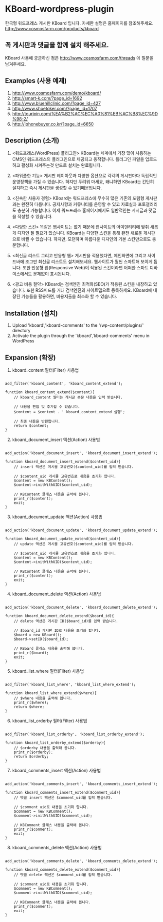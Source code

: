 KBoard-wordpress-plugin
=======================

한국형 워드프레스 게시판 KBoard 입니다.
자세한 설명은 홈페이지를 참조해주세요.
http://www.cosmosfarm.com/products/kboard


꼭 게시판과 댓글을 함께 설치 해주세요.
--------------------------------------
KBoard 사용에 궁금하신 점은 http://www.cosmosfarm.com/threads 에 질문을 남겨주세요.



Examples (사용 예제)
--------------------

1. http://www.cosmosfarm.com/demo/kboard/
2. http://smart-k.com/?page_id=1692
3. http://www.bluehillclinic.com/?page_id=427
4. http://www.shoetoker.com/?page_id=1707
5. http://tourjoin.com/%EA%B2%AC%EC%A0%81%EB%AC%B8%EC%9D%98-2/
6. http://iphonebuyer.co.kr/?page_id=6650



Description (소개)
------------------

1. <워드프레스(WordPress) 플러그인>
KBoard는 세계에서 가장 많이 사용하는 CMS인 워드프레스의 플러그인으로 제공되고 동작합니다. 플러그인 파일을 업로드하고 활성화 시켜주는것 만드로 설치는 완료됩니다.

2. <파워풀한 기능>
게시판 레이아웃과 다양한 옵션으로 각각의 게시판마다 독립적인 운영정책을 가질 수 있습니다. 하지만 두려워 마세요, 왜냐하면 KBoard는 간단히 설치하고 즉시 게시판을 생성할 수 있기때문입니다.

3. <친숙한 사용자 경험>
KBoard는 워드프레스에 무수히 많은 기존의 포럼형 게시판과는 완전히 다릅니다. 공지사항과 커뮤니티를 운영할 수 있고 자료실과 포토갤러리도 충분히 가능합니다. 이제 워드프레스 홈페이지에서도 일반적인는 게시글과 댓글을 작성할 수 있습니다.

4. <다양한 스킨>
똑같은 웹사이트는 없기 때문에 웹사이트의 아이덴티티에 맞춰 새롭게 디자인 될 필요가 있습니다. KBoard는 다양한 스킨을 통해 완전 새로운 게시판으로 바뀔 수 있습니다. 하지만, 모던하며 아름다운 디자인의 기본 스킨만으로도 충분합니다.

5. <최신글 리스트 그리고 반응형 웹>
게시판을 적용했다면, 메인화면에 그리고 사이드바에 조그만 최신글 리스트도 설치해보세요. 웹사이트가 훨씬 스마트해 보이게 됩니다. 또한 반응형 웹(Responsive Web)이 적용된 스킨이라면 어떠한 스마트 디바이스에서도 문제없이 표시됩니다.

6. <광고 비용 절약>
KBoard는 검색엔진 최적화(SEO)가 적용된 스킨을 내장하고 있습니다. 또한 RSS피드를 거대 검색엔진의 사이트맵으로 등록하세요. KBoard에 내장된 기능들을 활용하면, 비용지출을 최소화 할 수 있습니다.



Installation (설치)
-------------------

1. Upload 'kboard','kboard-comments' to the '/wp-content/plugins/' directory
2. Activate the plugin through the 'kboard','kboard-comments' menu in WordPress



Expansion (확장)
-------------------
1. kboard_content 필터(Filter) 사용법
<pre><code>
add_filter('kboard_content', 'kboard_content_extend');<br /> 
function kboard_content_extend($content){
	// kboard_content 필터는 게시글 본문 내용을 입력 받습니다.<br /> 
	// 내용을 편집 및 추가할 수 있습니다.
	$content = $content . ' kboard_content_extend 실행';<br />
	// 최종 내용을 반환합니다.
	return $content;
}
</code></pre>

2. kboard_document_insert 액션(Action) 사용법
<pre><code>
add_action('kboard_document_insert', 'kboard_document_insert_extend');<br /> 
function kboard_document_insert_extend($content_uid){
	// insert 액션은 게시물 고유번호($content_uid)를 입력 받습니다.<br /> 
	// $content_uid 게시물 고유번호로 내용을 초기화 합니다.
	$content = new KBContent();
	$content->initWithUID($content_uid);<br /> 
	// KBContent 클래스 내용을 출력해 봅니다.
	print_r($content);
	exit;
}
</code></pre>

3. kboard_document_update 액션(Action) 사용법
<pre><code>
add_action('kboard_document_update', 'kboard_document_update_extend');<br /> 
function kboard_document_update_extend($content_uid){
	// update 액션은 게시물 고유번호($content_uid)를 입력 받습니다.<br /> 
	// $content_uid 게시물 고유번호로 내용을 초기화 합니다.
	$content = new KBContent();
	$content->initWithUID($content_uid);<br /> 
	// KBContent 클래스 내용을 출력해 봅니다.
	print_r($content);
	exit;
}
</code></pre>

4. kboard_document_delete 액션(Action) 사용법
<pre><code>
add_action('kboard_document_delete', 'kboard_document_delete_extend');<br /> 
function kboard_document_delete_extend($board_id){
	// delete 액션은 게시판 ID($board_id)를 입력 받습니다.<br /> 
	// $board_id 게시판 ID로 내용을 초기화 합니다.
	$board = new KBoard();
	$board->setID($board_id);<br /> 
	// KBoard 클래스 내용을 출력해 봅니다.
	print_r($board);
	exit;
}
</code></pre>

5. kboard_list_where 필터(Filter) 사용법
<pre><code>
add_filter('kboard_list_where', 'kboard_list_where_extend');<br /> 
function kboard_list_where_extend($where){
	// $where 내용을 출력해 봅니다.
	print_r($where);
	return $where;
}
</code></pre>

6. kboard_list_orderby 필터(Filter) 사용법
<pre><code>
add_filter('kboard_list_orderby', 'kboard_list_orderby_extend');<br /> 
function kboard_list_orderby_extend($orderby){
	// $orderby 내용을 출력해 봅니다.
	print_r($orderby);
	return $orderby;
}
</code></pre>

7. kboard_comments_insert 액션(Action) 사용법
<pre><code>
add_action('kboard_comments_insert', 'kboard_comments_insert_extend');<br /> 
function kboard_comments_insert_extend($comment_uid){
	// 댓글 insert 액션은 $comment_uid를 입력 받습니다.<br /> 
	// $comment_uid로 내용을 초기화 합니다.
	$comment = new KBComment();
	$comment->initWithUID($comment_uid);<br /> 
	// KBComment 클래스 내용을 출력해 봅니다.
	print_r($comment);
	exit;
}
</code></pre>

8. kboard_comments_delete 액션(Action) 사용법
<pre><code>
add_action('kboard_comments_delete', 'kboard_comments_delete_extend');<br /> 
function kboard_comments_delete_extend($comment_uid){
	// 댓글 delete 액션은 $comment_uid를 입력 받습니다.<br /> 
	// $comment_uid로 내용을 초기화 합니다.
	$comment = new KBComment();
	$comment->initWithUID($comment_uid);<br /> 
	// KBComment 클래스 내용을 출력해 봅니다.
	print_r($comment);
	exit;
}
</code></pre>
